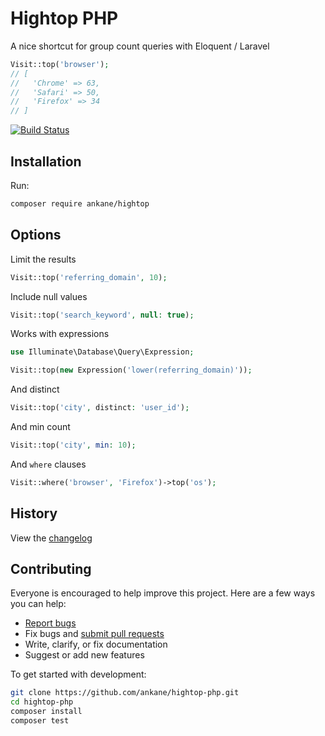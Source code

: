 # Hightop PHP

A nice shortcut for group count queries with Eloquent / Laravel

```php
Visit::top('browser');
// [
//   'Chrome' => 63,
//   'Safari' => 50,
//   'Firefox' => 34
// ]
```

[![Build Status](https://github.com/ankane/hightop-php/workflows/build/badge.svg?branch=master)](https://github.com/ankane/hightop-php/actions)

## Installation

Run:

```sh
composer require ankane/hightop
```

## Options

Limit the results

```php
Visit::top('referring_domain', 10);
```

Include null values

```php
Visit::top('search_keyword', null: true);
```

Works with expressions

```php
use Illuminate\Database\Query\Expression;

Visit::top(new Expression('lower(referring_domain)'));
```

And distinct

```php
Visit::top('city', distinct: 'user_id');
```

And min count

```php
Visit::top('city', min: 10);
```

And `where` clauses

```php
Visit::where('browser', 'Firefox')->top('os');
```

## History

View the [changelog](CHANGELOG.md)

## Contributing

Everyone is encouraged to help improve this project. Here are a few ways you can help:

- [Report bugs](https://github.com/ankane/hightop-php/issues)
- Fix bugs and [submit pull requests](https://github.com/ankane/hightop-php/pulls)
- Write, clarify, or fix documentation
- Suggest or add new features

To get started with development:

```sh
git clone https://github.com/ankane/hightop-php.git
cd hightop-php
composer install
composer test
```
